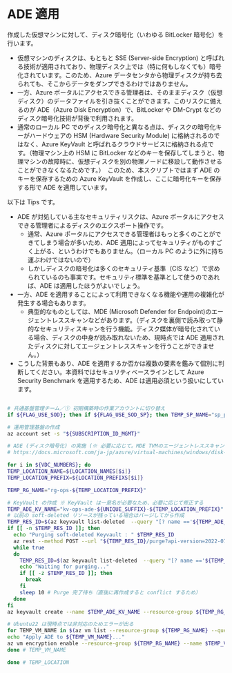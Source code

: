# ADE 適用

作成した仮想マシンに対して、ディスク暗号化（いわゆる BitLocker 暗号化）を行います。

- 仮想マシンのディスクは、もともと SSE (Server-side Encryption) と呼ばれる技術が適用されており、物理ディスク上では（特に何もしなくても）暗号化されています。このため、Azure データセンタから物理ディスクが持ち去られても、そこからデータをダンプできるわけではありません。
- 一方、Azure ポータルにアクセスできる管理者は、そのままディスク（仮想ディスク）のデータファイルを引き抜くことができます。このリスクに備えるのが ADE（Azure Disk Encryption）で、BitLocker や DM-Crypt などのディスク暗号化技術が背後で利用されます。
- 通常のローカル PC でのディスク暗号化と異なる点は、ディスクの暗号化キーがハードウェアの HSM (Hardware Security Module) に格納されるのではなく、Azure KeyVault と呼ばれるクラウドサービスに格納される点です。（物理マシン上の HSM に BitLocker などのキーを保存してしまうと、物理マシンの故障時に、仮想ディスクを別の物理ノードに移設して動作させることができなくなるためです。）　このため、本スクリプトではまず ADE のキーを保存するための Azure KeyVault を作成し、ここに暗号化キーを保存する形で ADE を適用しています。

以下は Tips です。

- ADE が対処している主なセキュリティリスクは、Azure ポータルにアクセスできる管理者によるディスクのエクスポート操作です。
  - 通常、Azure ポータルにアクセスできる管理者はもっと多くのことができてしまう場合が多いため、ADE 適用によってセキュリティがものすごく上がる、というわけでもありません。（ローカル PC のように外に持ち運ぶわけではないので）
  - しかしディスクの暗号化は多くのセキュリティ基準（CIS など）で求められているのも事実です。セキュリティ標準を基準として使うのであれば、ADE は適用したほうがよいでしょう。
- 一方、ADE を適用することによって利用できなくなる機能や運用の複雑化が発生する場合もあります。
  - 典型的なものとしては、MDE (Microsoft Defender for Endpoint)のエージェントレススキャンなどがあります。（ディスクを裏側で読み取って静的なセキュリティスキャンを行う機能。ディスク媒体が暗号化されている場合、ディスクの中身が読み取れないため、現時点では ADE 適用されたディスクに対してエージェントレススキャンを行うことができません。）
- こうした背景もあり、ADE を適用するか否かは複数の要素を鑑みて個別に判断してください。本資料ではセキュリティベースラインとして Azure Security Benchmark を適用するため、ADE は適用必須という扱いにしています。

```bash

# 共通基盤管理チーム／① 初期構築時の作業アカウントに切り替え
if ${FLAG_USE_SOD}; then if ${FLAG_USE_SOD_SP}; then TEMP_SP_NAME="sp_plat_dev"; az login --service-principal --username ${SP_APP_IDS[${TEMP_SP_NAME}]} --password ${SP_PWDS[${TEMP_SP_NAME}]} --tenant ${PRIMARY_DOMAIN_NAME} --allow-no-subscriptions; else az account clear; az login -u "user_plat_dev@${PRIMARY_DOMAIN_NAME}" -p "${ADMIN_PASSWORD}"; fi; fi

# 運用管理基盤の作成
az account set -s "${SUBSCRIPTION_ID_MGMT}"

# ADE (ディスク暗号化) の実施 (※ 必要に応じて。MDE TVMのエージェントレススキャンは ADE 非対応)
# https://docs.microsoft.com/ja-jp/azure/virtual-machines/windows/disk-encryption-windows

for i in ${VDC_NUMBERS}; do
TEMP_LOCATION_NAME=${LOCATION_NAMES[$i]}
TEMP_LOCATION_PREFIX=${LOCATION_PREFIXS[$i]}

TEMP_RG_NAME="rg-ops-${TEMP_LOCATION_PREFIX}"

# KeyVault の作成 ※ KeyVault は一意名が必要なため、必要に応じて修正する
TEMP_ADE_KV_NAME="kv-ops-ade-${UNIQUE_SUFFIX}-${TEMP_LOCATION_PREFIX}"
# 以前の soft-deleted リソースが残っている場合はパージしてから作成
TEMP_RES_ID=$(az keyvault list-deleted  --query "[? name =='${TEMP_ADE_KV_NAME}'].id" -o tsv)
if [[ -n $TEMP_RES_ID ]]; then
  echo "Purging soft-deleted Keyvault : " $TEMP_RES_ID
  az rest --method POST --url "${TEMP_RES_ID}/purge?api-version=2022-07-01"
  while true
  do
    TEMP_RES_ID=$(az keyvault list-deleted  --query "[? name =='${TEMP_ADE_KV_NAME}'].id" -o tsv)
    echo "Waiting for purging..."
    if [[ -z $TEMP_RES_ID ]]; then
      break
    fi
    sleep 10 # Purge 完了待ち（直後に再作成すると conflict するため）
  done
fi
az keyvault create --name $TEMP_ADE_KV_NAME --resource-group ${TEMP_RG_NAME} --location ${TEMP_LOCATION_NAME} --enabled-for-disk-encryption --bypass AzureServices --default-action Deny

# Ubuntu22 は現時点では非対応のためエラーが出る
for TEMP_VM_NAME in $(az vm list --resource-group ${TEMP_RG_NAME} --query [].name -o tsv); do
echo "Apply ADE to ${TEMP_VM_NAME}..."
az vm encryption enable --resource-group ${TEMP_RG_NAME} --name $TEMP_VM_NAME --disk-encryption-keyvault $TEMP_ADE_KV_NAME
done # TEMP_VM_NAME

done # TEMP_LOCATION

```

